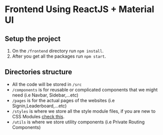 # Frontend Using ReactJS + Material UI

## Setup the project
1. On the `/frontend` directory run `npm install`.
2. After you get all the packages run `npm start`.

## Directories structure
* All the code will be stored in `/src`
* `/components` is for reusable or complicated components that we might need (i.e Navbar, Sidebar,...etc)
* `/pages` is for the actual pages of the websites (i.e Signin,Leaderboard,...etc)
* `/styles` is where we store all the style module files, if you are new to CSS Modules [check this]("https://www.makeuseof.com/react-components-css-modules-style/").
* `/utils` is where we store utility components (i.e Private Routing Components)